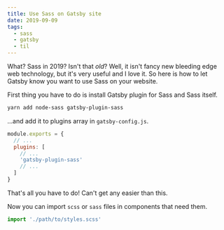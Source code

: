 ```yaml
---
title: Use Sass on Gatsby site
date: 2019-09-09
tags:
  - sass
  - gatsby
  - til
---
```


What? Sass in 2019? Isn't that _old_? Well, it isn't fancy new bleeding edge web technology, but it's very useful and I love it. So here is how to let Gatsby know you want to use Sass on your website.

First thing you have to do is install Gatsby plugin for Sass and Sass itself.

```sh
yarn add node-sass gatsby-plugin-sass
```

...and add it to plugins array in `gatsby-config.js`.

```js
module.exports = {
  // ...
  plugins: [
    // ...
    'gatsby-plugin-sass'
    // ...
  ]
}
```

That's all you have to do! Can't get any easier than this.

Now you can import `scss` or `sass` files in components that need them.

```js
import './path/to/styles.scss'
```
